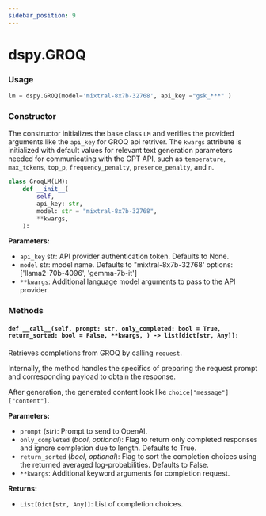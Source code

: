 ```yaml
---
sidebar_position: 9
---
```


# dspy.GROQ

### Usage

```python
lm = dspy.GROQ(model='mixtral-8x7b-32768', api_key ="gsk_***" )
```

### Constructor

The constructor initializes the base class `LM` and verifies the provided arguments like the `api_key` for GROQ api retriver. The `kwargs` attribute is initialized with default values for relevant text generation parameters needed for communicating with the GPT API, such as `temperature`, `max_tokens`, `top_p`, `frequency_penalty`, `presence_penalty`, and `n`.

```python
class GroqLM(LM):
    def __init__(
        self,
        api_key: str,
        model: str = "mixtral-8x7b-32768",
        **kwargs,
    ):
```



**Parameters:** 
- `api_key` str: API provider authentication token. Defaults to None.
- `model` str: model name. Defaults to "mixtral-8x7b-32768' options: ['llama2-70b-4096', 'gemma-7b-it']
- `**kwargs`: Additional language model arguments to pass to the API provider.

### Methods

####   `def __call__(self, prompt: str, only_completed: bool = True, return_sorted: bool = False, **kwargs, ) -> list[dict[str, Any]]:`

Retrieves completions from GROQ by calling `request`. 

Internally, the method handles the specifics of preparing the request prompt and corresponding payload to obtain the response.

After generation, the generated content look like `choice["message"]["content"]`. 

**Parameters:**
- `prompt` (_str_): Prompt to send to OpenAI.
- `only_completed` (_bool_, _optional_): Flag to return only completed responses and ignore completion due to length. Defaults to True.
- `return_sorted` (_bool_, _optional_): Flag to sort the completion choices using the returned averaged log-probabilities. Defaults to False.
- `**kwargs`: Additional keyword arguments for completion request.

**Returns:**
- `List[Dict[str, Any]]`: List of completion choices.